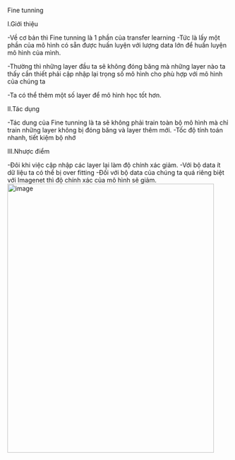 Fine tunning

I.Giới thiệu

-Về cơ bản thì Fine tunning là 1 phần của transfer learning
-Tức là lấy một phần của mô hình có sẵn được huấn luyện với lượng data lớn để huấn luyện mô hình của mình.

-Thường thì những layer đầu ta sẽ không đóng băng mà những layer nào ta thấy cần thiết phải cập nhập lại trọng số mô hình cho phù hợp với mô hình của chúng ta

-Ta có thể thêm một số layer để mô hình học tốt hơn.

II.Tác dụng

-Tác dung của Fine tunning là ta sẽ không phải train toàn bộ mô hình mà chỉ train những layer không bị đóng băng và layer thêm mới.
-Tốc độ tính toán nhanh, tiết kiệm bộ nhớ

III.Nhược điểm

-Đôi khi việc cập nhập các layer lại làm độ chính xác giảm.
-Với bộ data ít dữ liệu ta có thể bị over fitting
-Đối với bộ data của chúng ta quá riêng biệt với Imagenet thì độ chính xác của mô hình sẽ giảm.
<img width="468" height="608" alt="image" src="https://github.com/user-attachments/assets/6aa2cdcd-9387-4c4a-8fed-d1260b7ec8e9" />
